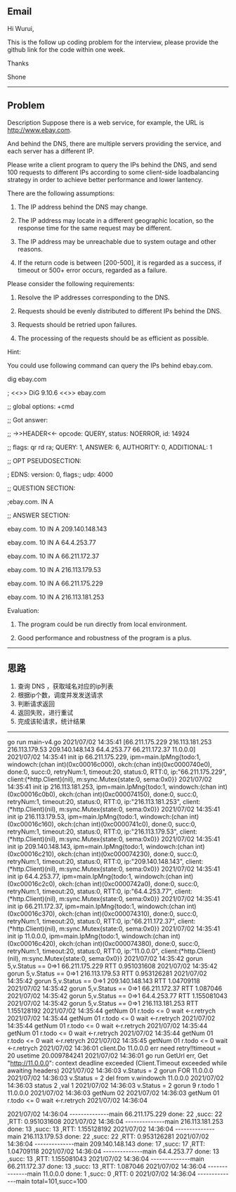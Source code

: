## Email
Hi Wurui,

 

This is the follow up coding problem for the interview,   please provide the github link for the code within one week.

 

Thanks

Shone


--------------------
## Problem

Description Suppose there is a web service, for example, the URL is http://www.ebay.com.

And behind the DNS, there are multiple servers providing the service, and each server has a different IP.

Please write a client program to query the IPs behind the DNS, and send 100 requests to different IPs according to some client-side loadbalancing strategy in order to achieve better performance and lower lantency.

There are the following assumptions:

1. The IP address behind the DNS may change.

2. The IP address may locate in a different geographic location, so the response time for the same request may be different.

3. The IP address may be unreachable due to system outage and other reasons.

4. If the return code is between [200-500], it is regarded as a success, if timeout or 500+ error occurs, regarded as a failure.

Please consider the following requirements:

1. Resolve the IP addresses corresponding to the DNS.

2. Requests should be evenly distributed to different IPs behind the DNS.

3. Requests should be retried upon failures.

4. The processing of the requests should be as efficient as possible.

Hint:

You could use following command can query the IPs behind ebay.com.

dig ebay.com

; <<>> DiG 9.10.6 <<>> ebay.com

;; global options: +cmd

;; Got answer:

;; ->>HEADER<<- opcode: QUERY, status: NOERROR, id: 14924

;; flags: qr rd ra; QUERY: 1, ANSWER: 6, AUTHORITY: 0, ADDITIONAL: 1

;; OPT PSEUDOSECTION:

; EDNS: version: 0, flags:; udp: 4000

;; QUESTION SECTION:

;ebay.com. IN A

;; ANSWER SECTION:

ebay.com. 10 IN A 209.140.148.143

ebay.com. 10 IN A 64.4.253.77

ebay.com. 10 IN A 66.211.172.37

ebay.com. 10 IN A 216.113.179.53

ebay.com. 10 IN A 66.211.175.229

ebay.com. 10 IN A 216.113.181.253

Evaluation:

1. The program could be run directly from local environment.

2. Good performance and robustness of the program is a plus.


------------------
## 思路
1. 查询 DNS ，获取域名对应的ip列表
2. 根据ip个数，调度并发发送请求
3. 判断请求返回
4. 返回失败，进行重试
5. 完成该轮请求，统计结果


--------------------------------

go run main-v4.go 
2021/07/02 14:35:41 [66.211.175.229 216.113.181.253 216.113.179.53 209.140.148.143 64.4.253.77 66.211.172.37 11.0.0.0]
2021/07/02 14:35:41 init ip 66.211.175.229,	 ipm=main.IpMng{todo:1, windowch:(chan int)(0xc00016c000), okch:(chan int)(0xc0000740e0), done:0, succ:0, retryNum:1, timeout:20, status:0, RTT:0, ip:"66.211.175.229", client:(*http.Client)(nil), m:sync.Mutex{state:0, sema:0x0}}
2021/07/02 14:35:41 init ip 216.113.181.253,	 ipm=main.IpMng{todo:1, windowch:(chan int)(0xc00016c0b0), okch:(chan int)(0xc000074150), done:0, succ:0, retryNum:1, timeout:20, status:0, RTT:0, ip:"216.113.181.253", client:(*http.Client)(nil), m:sync.Mutex{state:0, sema:0x0}}
2021/07/02 14:35:41 init ip 216.113.179.53,	 ipm=main.IpMng{todo:1, windowch:(chan int)(0xc00016c160), okch:(chan int)(0xc0000741c0), done:0, succ:0, retryNum:1, timeout:20, status:0, RTT:0, ip:"216.113.179.53", client:(*http.Client)(nil), m:sync.Mutex{state:0, sema:0x0}}
2021/07/02 14:35:41 init ip 209.140.148.143,	 ipm=main.IpMng{todo:1, windowch:(chan int)(0xc00016c210), okch:(chan int)(0xc000074230), done:0, succ:0, retryNum:1, timeout:20, status:0, RTT:0, ip:"209.140.148.143", client:(*http.Client)(nil), m:sync.Mutex{state:0, sema:0x0}}
2021/07/02 14:35:41 init ip 64.4.253.77,	 ipm=main.IpMng{todo:1, windowch:(chan int)(0xc00016c2c0), okch:(chan int)(0xc0000742a0), done:0, succ:0, retryNum:1, timeout:20, status:0, RTT:0, ip:"64.4.253.77", client:(*http.Client)(nil), m:sync.Mutex{state:0, sema:0x0}}
2021/07/02 14:35:41 init ip 66.211.172.37,	 ipm=main.IpMng{todo:1, windowch:(chan int)(0xc00016c370), okch:(chan int)(0xc000074310), done:0, succ:0, retryNum:1, timeout:20, status:0, RTT:0, ip:"66.211.172.37", client:(*http.Client)(nil), m:sync.Mutex{state:0, sema:0x0}}
2021/07/02 14:35:41 init ip 11.0.0.0,	 ipm=main.IpMng{todo:1, windowch:(chan int)(0xc00016c420), okch:(chan int)(0xc000074380), done:0, succ:0, retryNum:1, timeout:20, status:0, RTT:0, ip:"11.0.0.0", client:(*http.Client)(nil), m:sync.Mutex{state:0, sema:0x0}}
2021/07/02 14:35:42 gorun 5,v.Status == 0=>1 66.211.175.229 RTT 0.951031608
2021/07/02 14:35:42 gorun 5,v.Status == 0=>1 216.113.179.53 RTT 0.953126281
2021/07/02 14:35:42 gorun 5,v.Status == 0=>1 209.140.148.143 RTT 1.04709118
2021/07/02 14:35:42 gorun 5,v.Status == 0=>1 66.211.172.37 RTT 1.087046
2021/07/02 14:35:42 gorun 5,v.Status == 0=>1 64.4.253.77 RTT 1.155081043
2021/07/02 14:35:42 gorun 5,v.Status == 0=>1 216.113.181.253 RTT 1.155128192
2021/07/02 14:35:44 getNum 01 r.todo <= 0 wait <-r.retrych
2021/07/02 14:35:44 getNum 01 r.todo <= 0 wait <-r.retrych
2021/07/02 14:35:44 getNum 01 r.todo <= 0 wait <-r.retrych
2021/07/02 14:35:44 getNum 01 r.todo <= 0 wait <-r.retrych
2021/07/02 14:35:44 getNum 01 r.todo <= 0 wait <-r.retrych
2021/07/02 14:35:45 getNum 01 r.todo <= 0 wait <-r.retrych
2021/07/02 14:36:01 client.Do  11.0.0.0  err need retry!!timeout = 20 usetime 20.009784241
2021/07/02 14:36:01 go run GetUrl err, Get "http://11.0.0.0": context deadline exceeded (Client.Timeout exceeded while awaiting headers)
2021/07/02 14:36:03 v.Status = 2 gorun  FOR 11.0.0.0
2021/07/02 14:36:03 v.Status = 2 del from v.windowch 11.0.0.0
2021/07/02 14:36:03 status 2 ,val 1
2021/07/02 14:36:03 v.Status = 2 gorun 9 r.todo 1 11.0.0.0
2021/07/02 14:36:03 getNum 02
2021/07/02 14:36:03 getNum 01 r.todo <= 0 wait <-r.retrych
2021/07/02 14:36:04 



2021/07/02 14:36:04 --------------main 66.211.175.229 	 done: 22 ,succ: 22 ,RTT: 0.951031608
2021/07/02 14:36:04 --------------main 216.113.181.253 	 done: 13 ,succ: 13 ,RTT: 1.155128192
2021/07/02 14:36:04 --------------main 216.113.179.53 	 done: 22 ,succ: 22 ,RTT: 0.953126281
2021/07/02 14:36:04 --------------main 209.140.148.143 	 done: 17 ,succ: 17 ,RTT: 1.04709118
2021/07/02 14:36:04 --------------main 64.4.253.77 	 done: 13 ,succ: 13 ,RTT: 1.155081043
2021/07/02 14:36:04 --------------main 66.211.172.37 	 done: 13 ,succ: 13 ,RTT: 1.087046
2021/07/02 14:36:04 --------------main 11.0.0.0 	 done: 1 ,succ: 0 ,RTT: 0
2021/07/02 14:36:04 --------------main  total=101,succ=100
